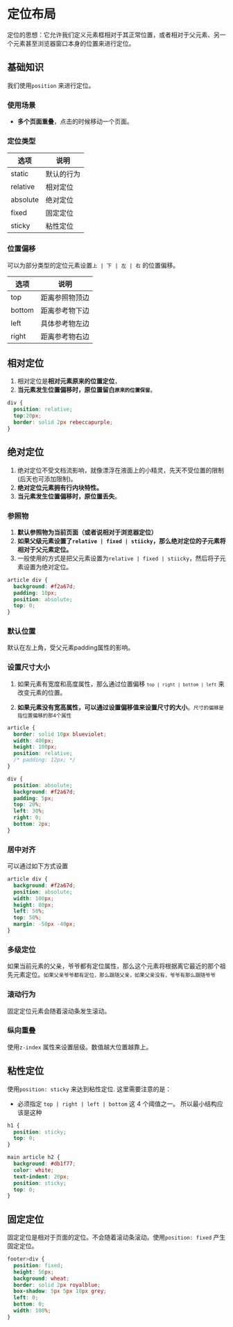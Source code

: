 # 定位布局

定位的思想：它允许我们定义元素框相对于其正常位置，或者相对于父元素、另一个元素甚至浏览器窗口本身的位置来进行定位。

## 基础知识

我们使用`position` 来进行定位。

### 使用场景
* **多个页面重叠**，点击的时候移动一个页面。

### 定位类型

| 选项     | 说明       |
| -------- | ---------- |
| static   | 默认的行为 |
| relative | 相对定位   |
| absolute | 绝对定位   |
| fixed    | 固定定位   |
| sticky   | 粘性定位   |



### 位置偏移

可以为部分类型的定位元素设置`上 | 下 | 左 | 右` 的位置偏移。

| 选项   | 说明           |
| ------ | -------------- |
| top    | 距离参照物顶边 |
| bottom | 距离参考物下边 |
| left   | 具体参考物左边 |
| right  | 距离参考物右边 |



## 相对定位

1. 相对定位是**相对元素原来的位置定位**，
2. **当元素发生位置偏移时，原位置留白<small>原来的位置保留</small>**。

```css
div {
  position: relative;
  top:20px;
  border: solid 2px rebeccapurple;
}
```



## 绝对定位

1. 绝对定位不受文档流影响，就像漂浮在液面上的小精灵，先天不受位置的限制(后天也可添加限制)。
2. **绝对定位元素拥有行内块特性。**
3. **当元素发生位置偏移时，原位置丢失**。



### 参照物

1. **默认参照物为当前页面（或者说相对于浏览器定位）**
2. **如果父级元素设置了`relative | fixed | stiicky`，那么绝对定位的子元素将相对于父元素定位。**
3. 一般使用的方式是把父元素设置为`relative | fixed | stiicky`，然后将子元素设置为绝对定位。

```css
article div {
  background: #f2a67d;
  padding: 10px;
  position: absolute;
  top: 0;
}
```



### 默认位置

默认在左上角，受父元素padding属性的影响。



### 设置尺寸大小

1. 如果元素有宽度和高度属性，那么通过位置偏移 <small>`top | right | bottom | left`</small> 来改变元素的位置。

2. **如果元素没有宽高属性，可以通过设置偏移值来设置尺寸的大小**。<small>尺寸的偏移是指位置偏移的那4个属性</small>

```css
article {
  border: solid 10px blueviolet;
  width: 400px;
  height: 100px;
  position: relative;
  /* padding: 12px; */
}

div {
  position: absolute;
  background: #f2a67d;
  padding: 5px;
  top: 20%;
  left: 30%;
  right: 0;
  bottom: 2px;
}
```



### 居中对齐

可以通过如下方式设置

```css
article div {
  background: #f2a67d;
  position: absolute;
  width: 100px;
  height: 80px;
  left: 50%;
  top: 50%;
  margin: -50px -40px;
}
```



### 多级定位

如果当前元素的父亲，爷爷都有定位属性，那么这个元素将根据离它最近的那个祖先元素定位。<small>如果父亲爷爷都有定位，那么跟随父亲，如果父亲没有，爷爷有那么跟随爷爷</small>



### 滚动行为

固定定位元素会随着滚动条发生滚动。



### 纵向重叠

使用`z-index` 属性来设置层级。数值越大位置越靠上。



## 粘性定位

使用`position: sticky` 来达到粘性定位.
这里需要注意的是：
* 必须指定 `top | right | left | bottom` 这 4 个阈值之一。
所以最小结构应该是这种
```css
h1 {
  position: sticky;
  top: 0;
}
```

```css
main article h2 {
  background: #db1f77;
  color: white;
  text-indent: 20px;
  position: sticky;
  top: 0;
}
```



## 固定定位

固定定位是相对于页面的定位。不会随着滚动条滚动。使用`position: fixed` 产生固定定位。

```css
footer>div {
  position: fixed;
  height: 56px;
  background: wheat;
  border: solid 2px royalblue;
  box-shadow: 5px 5px 10px grey;
  left: 0;
  bottom: 0;
  width: 100%;
}
```

